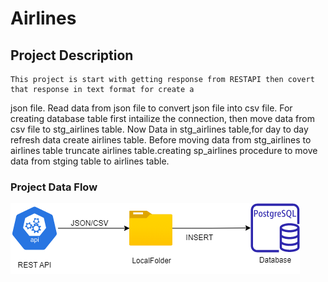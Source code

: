 # Airlines
## Project Description
    This project is start with getting response from RESTAPI then covert that response in text format for create a
json file. Read data from json file to convert json file into csv file. For creating database table first intailize the connection, then move data from csv file to stg_airlines table. Now Data in stg_airlines table,for day to day refresh data create  airlines table. Before moving data from stg_airlines  to airlines table truncate airlines table.creating sp_airlines procedure to move data from stging table to airlines table.

### Project Data Flow 
![flowchart](Documents/flowchart_airlines.png)